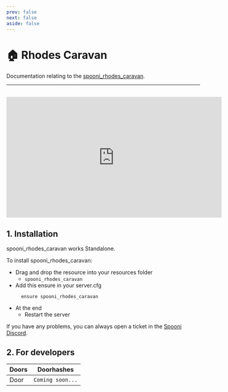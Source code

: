```yaml
---
prev: false
next: false
aside: false
---
```


# 🏠 Rhodes Caravan
Documentation relating to the [spooni_rhodes_caravan](https://spooni-mapping.tebex.io/package/6380772).

___
<br>
<iframe width="560" height="315" src="https://www.youtube.com/embed/y5oNVJU6xHY?si=2YHsJpnmza5r47yX" frameborder="0" allow="accelerometer; autoplay; clipboard-write; encrypted-media; gyroscope; picture-in-picture; web-share" referrerpolicy="strict-origin-when-cross-origin" allowfullscreen></iframe>

## 1. Installation
spooni_rhodes_caravan works Standalone.  

To install spooni_rhodes_caravan:
- Drag and drop the resource into your resources folder
  - `spooni_rhodes_caravan`
- Add this ensure in your server.cfg
  ```
    ensure spooni_rhodes_caravan
  ```
- At the end
  - Restart the server

If you have any problems, you can always open a ticket in the [Spooni Discord](https://discord.gg/spooni).

## 2. For developers
| Doors                     | Doorhashes
|---------------------------|----------------------------------------------------------------------------------|
| Door                      | `Coming soon...`
